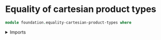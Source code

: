 # Equality of cartesian product types

```agda
module foundation.equality-cartesian-product-types where
```

<details><summary>Imports</summary>

```agda
open import foundation-core.equality-cartesian-product-types public
```

</details>
